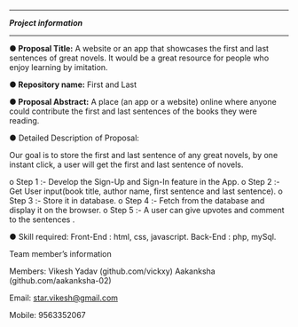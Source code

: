 *************************
***Project information***
*************************

**● Proposal Title:**
A website or an app that showcases the first and last sentences of great novels. 
It would be a great resource for people who enjoy learning by imitation.

**● Repository name:** First and Last

**● Proposal Abstract:** A place (an app or a website) online where anyone could contribute the first and last
                      sentences of the books they were reading.

● Detailed Description of Proposal:

Our goal is to store the first and last sentence of any great novels, by one instant click, a user will get the first and last sentence of novels.

o Step 1 :-  Develop the Sign-Up and Sign-In feature in the App. 
o Step 2 :-  Get User input(book title, author name, first sentence and last sentence).
o Step 3 :-  Store it in database.
o Step 4 :-  Fetch from the database and display it on the browser.
o Step 5 :-  A user can give upvotes and comment to the sentences .


● Skill required:
Front-End :  html, css, javascript.
Back-End  :  php, mySql.
		
Team member’s information
 	
Members: 	Vikesh Yadav (github.com/vickxy)
          Aakanksha (github.com/aakanksha-02)

Email:  	star.vikesh@gmail.com  

Mobile: 9563352067
